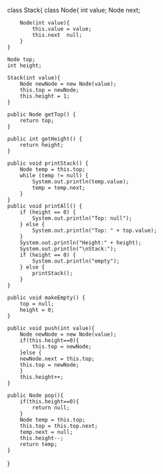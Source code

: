 
class Stack{
    class Node{
        int value;
        Node next;

        Node(int value){
            this.value = value;
            this.next  null;
        }
    }

    Node top;
    int height;

    Stack(int value){
        Node newNode = new Node(value);
        this.top = newNode;
        this.height = 1;
    }

    public Node getTop() {
        return top;
    }

    public int getHeight() {
        return height;
    }

    public void printStack() {
        Node temp = this.top;
        while (temp != null) {
            System.out.println(temp.value);
            temp = temp.next;
        }
    }
    public void printAll() {
        if (height == 0) {
            System.out.println("Top: null");
        } else {
            System.out.println("Top: " + top.value);
        }
        System.out.println("Height:" + height);
        System.out.println("\nStack:");
        if (height == 0) {
            System.out.println("empty");
        } else {
            printStack();
        }
    }

    public void makeEmpty() {
        top = null;
        height = 0;
    }

    public void push(int value){
        Node newNode = new Node(value);
        if(this.height==0){
            this.top = newNode;
        }else {
        newNode.next = this.top;
        this.top = newNode;
        }
        this.height++;
    }

    public Node pop(){
        if(this.height==0){
            return null;
        }
        Node temp = this.top;
        this.top = this.top.next;
        temp.next = null;
        this.height--;
        return temp;
    }


}